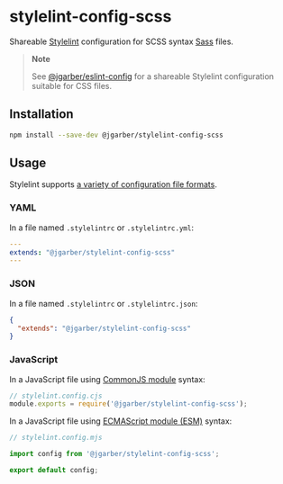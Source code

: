 # stylelint-config-scss

Shareable [Stylelint](https://stylelint.io) configuration for SCSS syntax [Sass](https://sass-lang.com) files.

> **Note**
>
> See [@jgarber/eslint-config](https://www.npmjs.com/package/@jgarber/stylelint-config) for a shareable Stylelint configuration suitable for CSS files.

## Installation

```sh
npm install --save-dev @jgarber/stylelint-config-scss
```

## Usage

Stylelint supports [a variety of configuration file formats](https://stylelint.io/user-guide/configure).

### YAML

In a file named `.stylelintrc` or `.stylelintrc.yml`:

```yaml
---
extends: "@jgarber/stylelint-config-scss"
---
```

### JSON

In a file named `.stylelintrc` or `.stylelintrc.json`:

```json
{
  "extends": "@jgarber/stylelint-config-scss"
}
```

### JavaScript

In a JavaScript file using [CommonJS module](https://nodejs.org/api/modules.html) syntax:

```js
// stylelint.config.cjs
module.exports = require('@jgarber/stylelint-config-scss');
```

In a JavaScript file using [ECMAScript module (ESM)](https://nodejs.org/api/esm.html) syntax:

```js
// stylelint.config.mjs

import config from '@jgarber/stylelint-config-scss';

export default config;
```
